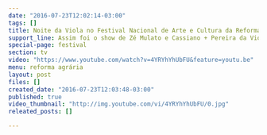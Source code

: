 ```yaml
---
date: "2016-07-23T12:02:14-03:00"
tags: []
title: Noite da Viola no Festival Nacional de Arte e Cultura da Reforma Agrária
support_line: Assim foi o show de Zé Mulato e Cassiano + Pereira da Viola no Festival Nacional de Arte e Cultura da Reforma Agrária.
special-page: festival
section: tv
video: "https://www.youtube.com/watch?v=4YRYhYhUbFU&feature=youtu.be"
menu: reforma agrária
layout: post
files: []
created_date: "2016-07-23T12:03:48-03:00"
published: true
video_thumbnail: "http://img.youtube.com/vi/4YRYhYhUbFU/0.jpg"
releated_posts: []

---
```

